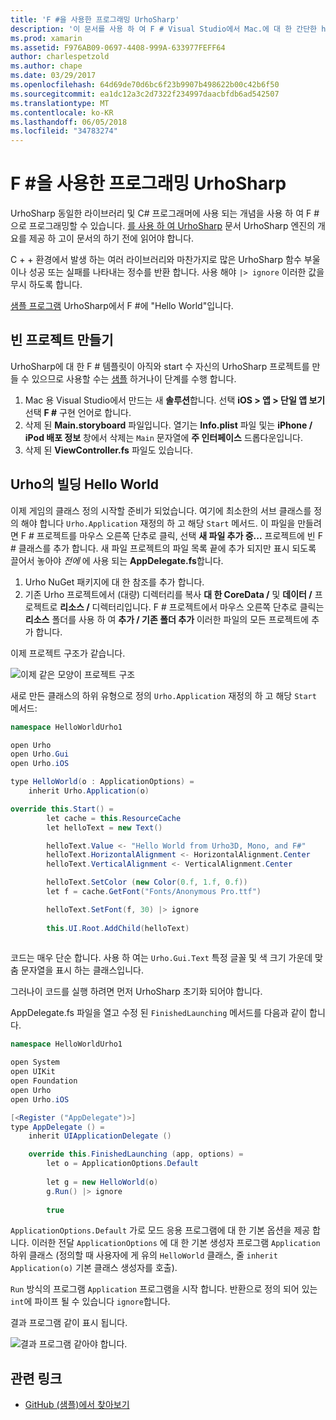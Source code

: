 ```yaml
---
title: 'F #을 사용한 프로그래밍 UrhoSharp'
description: '이 문서를 사용 하 여 F # Visual Studio에서 Mac.에 대 한 간단한 hello world UrhoSharp 응용 프로그램을 만드는 방법에 설명'
ms.prod: xamarin
ms.assetid: F976AB09-0697-4408-999A-633977FEFF64
author: charlespetzold
ms.author: chape
ms.date: 03/29/2017
ms.openlocfilehash: 64d69de70d6bc6f23b9907b498622b00c42b6f50
ms.sourcegitcommit: ea1dc12a3c2d7322f234997daacbfdb6ad542507
ms.translationtype: MT
ms.contentlocale: ko-KR
ms.lasthandoff: 06/05/2018
ms.locfileid: "34783274"
---
```

# <a name="programming-urhosharp-with-f"></a>F #을 사용한 프로그래밍 UrhoSharp

UrhoSharp 동일한 라이브러리 및 C# 프로그래머에 사용 되는 개념을 사용 하 여 F #으로 프로그래밍할 수 있습니다. [를 사용 하 여 UrhoSharp](~/graphics-games/urhosharp/using.md) 문서 UrhoSharp 엔진의 개요를 제공 하 고이 문서의 하기 전에 읽어야 합니다.

C + + 환경에서 발생 하는 여러 라이브러리와 마찬가지로 많은 UrhoSharp 함수 부울 이나 성공 또는 실패를 나타내는 정수를 반환 합니다. 사용 해야 `|> ignore` 이러한 값을 무시 하도록 합니다.

[샘플 프로그램](https://github.com/xamarin/recipes/tree/master/cross-platform/urho/urho-fsharp/HelloWorldUrhoFsharp) UrhoSharp에서 F #에 "Hello World"입니다.

## <a name="creating-an-empty-project"></a>빈 프로젝트 만들기

UrhoSharp에 대 한 F # 템플릿이 아직와 start 수 자신의 UrhoSharp 프로젝트를 만들 수 있으므로 사용할 수는 [샘플](https://github.com/xamarin/recipes/tree/master/cross-platform/urho/urho-fsharp/HelloWorldUrhoFsharp) 하거나이 단계를 수행 합니다.

1. Mac 용 Visual Studio에서 만드는 새 **솔루션**합니다. 선택 **iOS > 앱 > 단일 앱 보기** 선택 **F #** 구현 언어로 합니다. 
1. 삭제 된 **Main.storyboard** 파일입니다. 열기는 **Info.plist** 파일 및는 **iPhone / iPod 배포 정보** 창에서 삭제는 `Main` 문자열에 **주 인터페이스** 드롭다운입니다.
1. 삭제 된 **ViewController.fs** 파일도 있습니다.

## <a name="building-hello-world-in-urho"></a>Urho의 빌딩 Hello World

이제 게임의 클래스 정의 시작할 준비가 되었습니다. 여기에 최소한의 서브 클래스를 정의 해야 합니다 `Urho.Application` 재정의 하 고 해당 `Start` 메서드. 이 파일을 만들려면 F # 프로젝트를 마우스 오른쪽 단추로 클릭, 선택 **새 파일 추가 중...**  프로젝트에 빈 F # 클래스를 추가 합니다. 새 파일 프로젝트의 파일 목록 끝에 추가 되지만 표시 되도록 끌어서 놓아야 *전에* 에 사용 되는 **AppDelegate.fs**합니다.

1. Urho NuGet 패키지에 대 한 참조를 추가 합니다.
1. 기존 Urho 프로젝트에서 (대량) 디렉터리를 복사 **대 한 CoreData /** 및 **데이터 /** 프로젝트로 **리소스 /** 디렉터리입니다. F # 프로젝트에서 마우스 오른쪽 단추로 클릭는 **리소스** 폴더를 사용 하 여 **추가 / 기존 폴더 추가** 이러한 파일의 모든 프로젝트에 추가 합니다.

이제 프로젝트 구조가 같습니다.

![](fsharp-images/solutionpane.png "이제 같은 모양이 프로젝트 구조")

새로 만든 클래스의 하위 유형으로 정의 `Urho.Application` 재정의 하 고 해당 `Start` 메서드:

```csharp
namespace HelloWorldUrho1

open Urho
open Urho.Gui
open Urho.iOS

type HelloWorld(o : ApplicationOptions) =
    inherit Urho.Application(o) 

override this.Start() = 
        let cache = this.ResourceCache
        let helloText = new Text()

        helloText.Value <- "Hello World from Urho3D, Mono, and F#"
        helloText.HorizontalAlignment <- HorizontalAlignment.Center
        helloText.VerticalAlignment <- VerticalAlignment.Center

        helloText.SetColor (new Color(0.f, 1.f, 0.f))
        let f = cache.GetFont("Fonts/Anonymous Pro.ttf")

        helloText.SetFont(f, 30) |> ignore
                  
        this.UI.Root.AddChild(helloText)
            
```

코드는 매우 단순 합니다. 사용 하 여는 `Urho.Gui.Text` 특정 글꼴 및 색 크기 가운데 맞춤 문자열을 표시 하는 클래스입니다. 

그러나이 코드를 실행 하려면 먼저 UrhoSharp 초기화 되어야 합니다. 

AppDelegate.fs 파일을 열고 수정 된 `FinishedLaunching` 메서드를 다음과 같이 합니다.

```csharp
namespace HelloWorldUrho1

open System
open UIKit
open Foundation
open Urho
open Urho.iOS

[<Register ("AppDelegate")>]
type AppDelegate () =
    inherit UIApplicationDelegate ()

    override this.FinishedLaunching (app, options) =
        let o = ApplicationOptions.Default
     
        let g = new HelloWorld(o)
        g.Run() |> ignore
       
        true
```

`ApplicationOptions.Default` 가로 모드 응용 프로그램에 대 한 기본 옵션을 제공 합니다. 이러한 전달 `ApplicationOptions` 에 대 한 기본 생성자 프로그램 `Application` 하위 클래스 (정의할 때 사용자에 게 유의 `HelloWorld` 클래스, 줄 `inherit Application(o)` 기본 클래스 생성자를 호출). 

`Run` 방식의 프로그램 `Application` 프로그램을 시작 합니다. 반환으로 정의 되어 있는 `int`에 파이프 될 수 있습니다 `ignore`합니다. 

결과 프로그램 같이 표시 됩니다.

![](fsharp-images/helloworldfsharp.png "결과 프로그램 같아야 합니다.")








## <a name="related-links"></a>관련 링크

- [GitHub (샘플)에서 찾아보기](https://github.com/xamarinhttps://developer.xamarin.com/recipes/tree/master/cross-platform/urho/urho-fsharp/HelloWorldUrhoFsharp)
